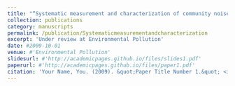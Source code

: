 ```yaml
---
title: "“Systematic measurement and characterization of community noise in a medium-large city in the United States"
collection: publications
category: manuscripts
permalink: /publication/Systematicmeasurementandcharacterization
excerpt: 'Under review at Environmental Pollution'
date: #2009-10-01
venue: #'Environmental Pollution'
slidesurl: #'http://academicpages.github.io/files/slides1.pdf'
paperurl: #'http://academicpages.github.io/files/paper1.pdf'
citation: 'Your Name, You. (2009). &quot;Paper Title Number 1.&quot; <i>Journal 1</i>. 1(1).'
---
```

